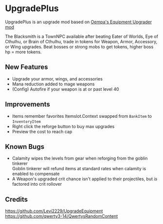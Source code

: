 # UpgradePlus
UpgradePlus is an upgrade mod based on [Oempa's Equipment Upgrader mod](https://github.com/Levi2229/UpgradeEquipment)  

The Blacksmith is a TownNPC available after beating Eater of Worlds, Eye of Cthulhu, or Brain of Cthulhu, trade in tokens for Weapon, Armor, Accessory, or Wing upgrades. Beat bosses or strong mobs to get tokens, higher boss hp = more tokens.

## New Features
* Upgrade your armor, wings, and accessories
* Mana reduction added to mage weapons
* (Config) Autofire if your weapon is at or past level 40


## Improvements
* Items remember favorites 
Itemslot.Context swapped from `BankItem` to `InventoryItem`
* Right click the reforge button to buy max upgrades
* Preview the cost to reach cap


## Known Bugs
* Calamity wipes the levels from gear when reforging from the goblin tinkerer  
Goblin tinkerer will refund items at standard rates when calamity is enabled to compensate
* A Weapon's upgraded crit chance isn't applied to their projectiles, but *is* factored into crit rollover

## Credits
https://github.com/Levi2229/UpgradeEquipment  
https://github.com/qwerty3-14/QwertysRandomContent

